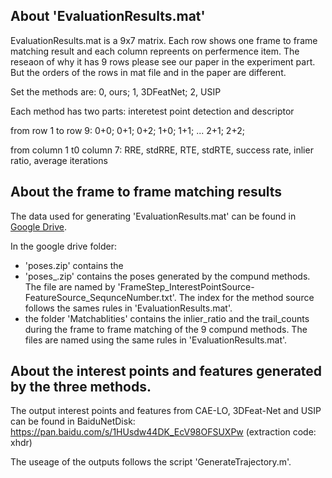## About 'EvaluationResults.mat'
EvaluationResults.mat is a 9x7 matrix. Each row shows one frame to frame matching result and each column repreents on perfermence item. The reseaon of why it has 9 rows please see our paper in the experiment part. But the orders of the rows in mat file and in the paper are different.


Set the methods are:
0, ours; 1, 3DFeatNet; 2, USIP


Each method has two parts: interetest point detection and descriptor


from row 1 to row 9:
0+0;
0+1;
0+2;
1+0;
1+1;
...
2+1;
2+2;


from column 1 t0 column 7:
RRE, stdRRE, RTE, stdRTE, success rate, inlier ratio, average iterations


## About the frame to frame matching results
The data used for generating 'EvaluationResults.mat' can be found in [Google Drive](https://drive.google.com/open?id=1rlOtIw7v7HSDjI5VwFGfT2YKP-RgRlnj).


In the google drive folder:
- 'poses.zip' contains the 
- 'poses_.zip' contains the poses generated by the compund methods. The file are named by 'FrameStep_InterestPointSource-FeatureSource_SequnceNumber.txt'. The index for the method source follows the sames rules in 'EvaluationResults.mat'.
- the folder 'Matchablities' contains the inlier_ratio and the trail_counts during the frame to frame matching of the 9 compund methods. The files are named using the same rules in 'EvaluationResults.mat'.


## About the interest points and features generated by the three methods.
The output interest points and features from CAE-LO, 3DFeat-Net and USIP can be found in BaiduNetDisk:
https://pan.baidu.com/s/1HUsdw44DK_EcV98OFSUXPw (extraction code: xhdr)

The useage of the outputs follows the script 'GenerateTrajectory.m'.

